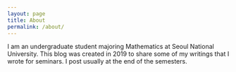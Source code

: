 ```yaml
---
layout: page
title: About
permalink: /about/
---
```


I am an undergraduate student majoring Mathematics at Seoul National University.
This blog was created in 2019 to share some of my writings that I wrote for seminars.
I post usually at the end of the semesters.
